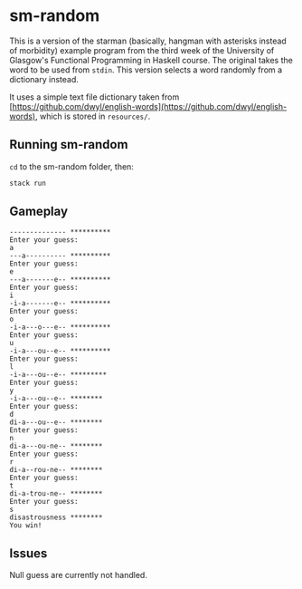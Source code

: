 # sm-random
This is a version of the starman (basically, hangman with asterisks instead of morbidity) example program from the third week of the University of Glasgow's Functional Programming in Haskell course. The original takes the word to be used from `stdin`. This version selects a word randomly from a dictionary instead.

It uses a simple text file dictionary taken from [https://github.com/dwyl/english-words](https://github.com/dwyl/english-words), which is stored in `resources/`.

## Running sm-random
`cd` to the sm-random folder, then:

``` sh
stack run
```
## Gameplay

```
-------------- **********
Enter your guess: 
a
---a---------- **********
Enter your guess: 
e
---a-------e-- **********
Enter your guess: 
i
-i-a-------e-- **********
Enter your guess: 
o
-i-a---o---e-- **********
Enter your guess: 
u
-i-a---ou--e-- **********
Enter your guess: 
l
-i-a---ou--e-- *********
Enter your guess: 
y
-i-a---ou--e-- ********
Enter your guess: 
d
di-a---ou--e-- ********
Enter your guess: 
n
di-a---ou-ne-- ********
Enter your guess: 
r
di-a--rou-ne-- ********
Enter your guess: 
t
di-a-trou-ne-- ********
Enter your guess: 
s
disastrousness ********
You win!
```

## Issues
Null guess are currently not handled.
